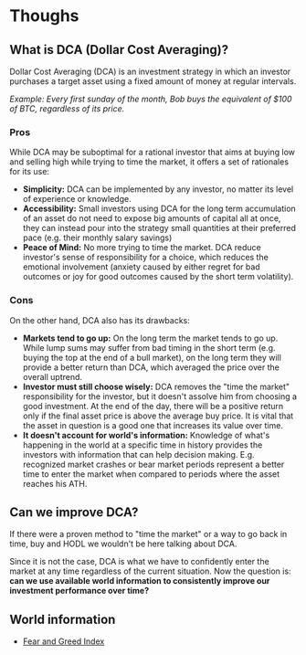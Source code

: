 # Thoughs

## What is DCA (Dollar Cost Averaging)?

Dollar Cost Averaging (DCA) is an investment strategy in which an investor purchases a target asset using a fixed amount of money at regular intervals.

_Example: Every first sunday of the month, Bob buys the equivalent of $100 of BTC, regardless of its price._

### Pros

While DCA may be suboptimal for a rational investor that aims at buying low and selling high while trying to time the market, it offers a set of rationales for its use:

- **Simplicity:** DCA can be implemented by any investor, no matter its level of experience or knowledge.
- **Accessibility:** Small investors using DCA for the long term accumulation of an asset do not need to expose big amounts of capital all at once, they can instead pour into the strategy small quantities at their preferred pace (e.g. their monthly salary savings)
- **Peace of Mind:** No more trying to time the market. DCA reduce investor's sense of responsibility for a choice, which reduces the emotional involvement (anxiety caused by either regret for bad outcomes or joy for good outcomes caused by the short term volatility).

### Cons

On the other hand, DCA also has its drawbacks:

- **Markets tend to go up:** On the long term the market tends to go up. While lump sums may suffer from bad timing in the short term (e.g. buying the top at the end of a bull market), on the long term they will provide a better return than DCA, which averaged the price over the overall uptrend.
- **Investor must still choose wisely:** DCA removes the "time the market" responsibility for the investor, but it doesn't assolve him from choosing a good investment. At the end of the day, there will be a positive return only if the final asset price is above the average buy price. It is vital that the asset in question is a good one that increases its value over time.
- **It doesn't account for world's information:** Knowledge of what's happening in the world at a specific time in history provides the investors with information that can help decision making. E.g. recognized market crashes or bear market periods represent a better time to enter the market when compared to periods where the asset reaches his ATH.

## Can we improve DCA?

If there were a proven method to "time the market" or a way to go back in time, buy and HODL we wouldn't be here talking about DCA.

Since it is not the case, DCA is what we have to confidently enter the market at any time regardless of the current situation. Now the question is: **can we use available world information to consistently improve our investment performance over time?**

## World information

- [Fear and Greed Index](fear_and_greed.md)
